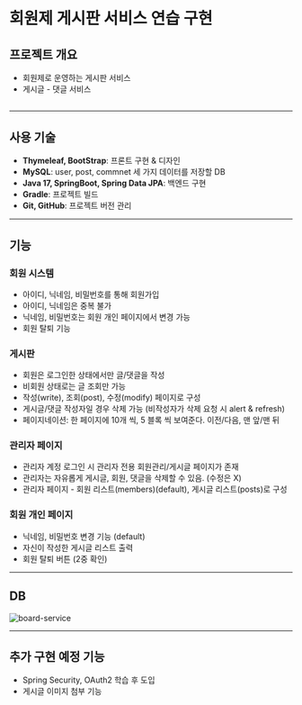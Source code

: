 # 회원제 게시판 서비스 연습 구현
## 프로젝트 개요
- 회원제로 운영하는 게시판 서비스
- 게시글 - 댓글 서비스

## 

<hr>

## 사용 기술
- **Thymeleaf, BootStrap**: 프론트 구현 & 디자인
- **MySQL**: user, post, commnet 세 가지 데이터를 저장할 DB
- **Java 17, SpringBoot, Spring Data JPA**: 백엔드 구현
- **Gradle**: 프로젝트 빌드
- **Git, GitHub**: 프로젝트 버전 관리

<hr>

## 기능
### 회원 시스템
- 아이디, 닉네임, 비밀번호를 통해 회원가입
- 아이디, 닉네임은 중복 불가
- 닉네임, 비밀번호는 회원 개인 페이지에서 변경 가능
- 회원 탈퇴 기능

### 게시판
- 회원은 로그인한 상태에서만 글/댓글을 작성
- 비회원 상태로는 글 조회만 가능
- 작성(write), 조회(post), 수정(modify) 페이지로 구성
- 게시글/댓글 작성자일 경우 삭제 가능 (비작성자가 삭제 요청 시 alert & refresh)
- 페이지네이션: 한 페이지에 10개 씩, 5 블록 씩 보여준다. 이전/다음, 맨 앞/맨 뒤

### 관리자 페이지
- 관리자 계정 로그인 시 관리자 전용 회원관리/게시글 페이지가 존재
- 관리자는 자유롭게 게시글, 회원, 댓글을 삭제할 수 있음. (수정은 X)
- 관리자 페이지 - 회원 리스트(members)(default), 게시글 리스트(posts)로 구성

### 회원 개인 페이지
- 닉네임, 비밀번호 변경 기능 (default)
- 자신이 작성한 게시글 리스트 출력
- 회원 탈퇴 버튼 (2중 확인)

<hr>

## DB
![board-service](https://github.com/user-attachments/assets/ec46afe5-8120-4038-b076-8d29829d2b97)

<hr>

## 추가 구현 예정 기능
- Spring Security, OAuth2 학습 후 도입
- 게시글 이미지 첨부 기능